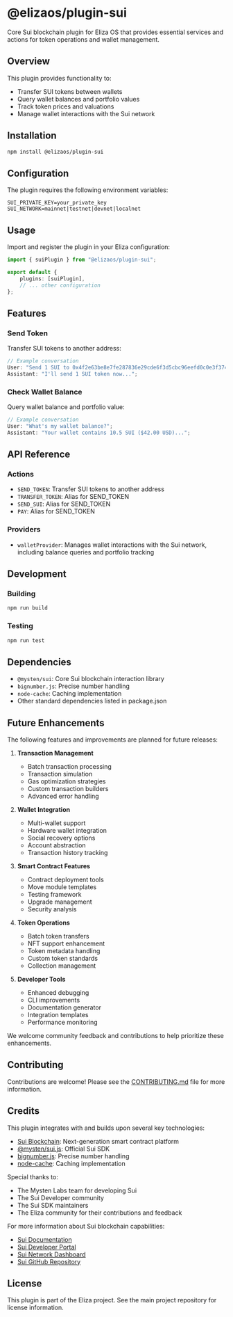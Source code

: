# @elizaos/plugin-sui

Core Sui blockchain plugin for Eliza OS that provides essential services and actions for token operations and wallet management.

## Overview

This plugin provides functionality to:

- Transfer SUI tokens between wallets
- Query wallet balances and portfolio values
- Track token prices and valuations
- Manage wallet interactions with the Sui network

## Installation

```bash
npm install @elizaos/plugin-sui
```

## Configuration

The plugin requires the following environment variables:

```env
SUI_PRIVATE_KEY=your_private_key
SUI_NETWORK=mainnet|testnet|devnet|localnet
```

## Usage

Import and register the plugin in your Eliza configuration:

```typescript
import { suiPlugin } from "@elizaos/plugin-sui";

export default {
    plugins: [suiPlugin],
    // ... other configuration
};
```

## Features

### Send Token

Transfer SUI tokens to another address:

```typescript
// Example conversation
User: "Send 1 SUI to 0x4f2e63be8e7fe287836e29cde6f3d5cbc96eefd0c0e3f3747668faa2ae7324b0";
Assistant: "I'll send 1 SUI token now...";
```

### Check Wallet Balance

Query wallet balance and portfolio value:

```typescript
// Example conversation
User: "What's my wallet balance?";
Assistant: "Your wallet contains 10.5 SUI ($42.00 USD)...";
```

## API Reference

### Actions

- `SEND_TOKEN`: Transfer SUI tokens to another address
- `TRANSFER_TOKEN`: Alias for SEND_TOKEN
- `SEND_SUI`: Alias for SEND_TOKEN
- `PAY`: Alias for SEND_TOKEN

### Providers

- `walletProvider`: Manages wallet interactions with the Sui network, including balance queries and portfolio tracking

## Development

### Building

```bash
npm run build
```

### Testing

```bash
npm run test
```

## Dependencies

- `@mysten/sui`: Core Sui blockchain interaction library
- `bignumber.js`: Precise number handling
- `node-cache`: Caching implementation
- Other standard dependencies listed in package.json

## Future Enhancements

The following features and improvements are planned for future releases:

1. **Transaction Management**

    - Batch transaction processing
    - Transaction simulation
    - Gas optimization strategies
    - Custom transaction builders
    - Advanced error handling

2. **Wallet Integration**

    - Multi-wallet support
    - Hardware wallet integration
    - Social recovery options
    - Account abstraction
    - Transaction history tracking

3. **Smart Contract Features**

    - Contract deployment tools
    - Move module templates
    - Testing framework
    - Upgrade management
    - Security analysis

4. **Token Operations**

    - Batch token transfers
    - NFT support enhancement
    - Token metadata handling
    - Custom token standards
    - Collection management

5. **Developer Tools**
    - Enhanced debugging
    - CLI improvements
    - Documentation generator
    - Integration templates
    - Performance monitoring

We welcome community feedback and contributions to help prioritize these enhancements.

## Contributing

Contributions are welcome! Please see the [CONTRIBUTING.md](CONTRIBUTING.md) file for more information.

## Credits

This plugin integrates with and builds upon several key technologies:

- [Sui Blockchain](https://sui.io/): Next-generation smart contract platform
- [@mysten/sui.js](https://www.npmjs.com/package/@mysten/sui.js): Official Sui SDK
- [bignumber.js](https://github.com/MikeMcl/bignumber.js/): Precise number handling
- [node-cache](https://www.npmjs.com/package/node-cache): Caching implementation

Special thanks to:

- The Mysten Labs team for developing Sui
- The Sui Developer community
- The Sui SDK maintainers
- The Eliza community for their contributions and feedback

For more information about Sui blockchain capabilities:

- [Sui Documentation](https://docs.sui.io/)
- [Sui Developer Portal](https://sui.io/developers)
- [Sui Network Dashboard](https://suiscan.xyz/)
- [Sui GitHub Repository](https://github.com/MystenLabs/sui)

## License

This plugin is part of the Eliza project. See the main project repository for license information.
